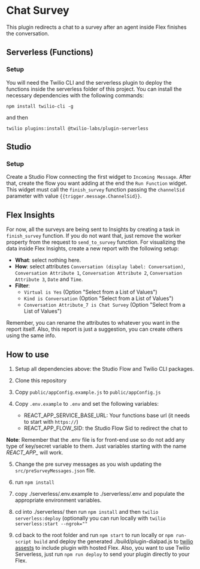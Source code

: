 # Chat Survey

This plugin redirects a chat to a survey after an agent inside Flex finishes the conversation. 

## Serverless (Functions)

### Setup

You will need the Twilio CLI and the serverless plugin to deploy the functions inside the serverless folder of this project. You can install the necessary dependencies with the following commands:

`npm install twilio-cli -g`

and then

`twilio plugins:install @twilio-labs/plugin-serverless`

## Studio 

### Setup

Create a Studio Flow connecting the first widget to `Incoming Message`. After that, create the flow you want adding at the end the `Run Function` widget. This widget must call the `finish_survey` function passing the `channelSid` parameter with value `{{trigger.message.ChannelSid}}`.

## Flex Insights

For now, all the surveys are being sent to Insights by creating a task in `finish_survey` function. If you do not want that, just remove the worker property from the request to `send_to_survey` function. For visualizing the data inside Flex Insights, create a new report with the following setup: 

- **What**: select nothing here.
- **How**: select attributes `Conversation (display label: Conversation)`, `Conversation Attribute 1`, `Conversation Attribute 2`, `Conversation Attribute 3`, `Date` and `Time`.
- **Filter**:
  - `Virtual is Yes` (Option "Select from a List of Values")
  - `Kind is Conversation` (Option "Select from a List of Values")
  - `Conversation Attribute_7 is Chat Survey` (Option "Select from a List of Values")

Remember, you can rename the attributes to whatever you want in the report itself. Also, this report is just a suggestion, you can create others using the same info.

## How to use

1. Setup all dependencies above: the Studio Flow and Twilio CLI packages.

2. Clone this repository

3. Copy `public/appConfig.example.js` to `public/appConfig.js`

4. Copy `.env.example` to `.env` and set the following variables:

    - REACT_APP_SERVICE_BASE_URL: Your functions base url (it needs to start with `https://`)
    - REACT_APP_FLOW_SID: the Studio Flow Sid to redirect the chat to

  **Note**: Remember that the .env file is for front-end use so do not add any type of key/secret variable to them. Just variables starting with the name *REACT_APP_* will work.
  

5. Change the pre survey messages as you wish updating the `src/preSurveyMessages.json` file.

6.  run `npm install`

7. copy ./serverless/.env.example to ./serverless/.env and populate the appropriate environment variables.

8.  cd into ./serverless/ then run `npm install` and then `twilio serverless:deploy` (optionally you can run locally with `twilio serverless:start --ngrok=""`

9. cd back to the root folder and run `npm start` to run locally or `npm run-script build` and deploy the generated ./build/plugin-dialpad.js to [twilio assests](https://www.twilio.com/console/assets/public) to include plugin with hosted Flex. Also, you want to use Twilio Serverless, just run `npm run deploy` to send your plugin directly to your Flex.
